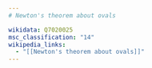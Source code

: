 ```yaml
---
# Newton's theorem about ovals

wikidata: Q7020025
msc_classification: "14"
wikipedia_links:
  - "[[Newton's theorem about ovals]]"
---
```

